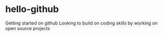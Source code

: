 # hello-github
Getting started on github
Looking to build on coding skills by  working on open source projects
